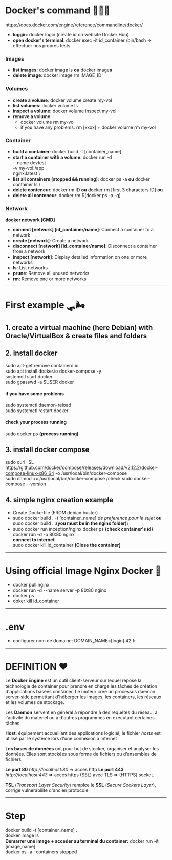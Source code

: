 # Docker's command 👩🏽‍🔧

https://docs.docker.com/engine/reference/commandline/docker/


 - **loggin**: docker login (create id on website Docker Hub)
 - **open  docker's terminal**: docker exec -it id_container /bin/bash => effectuer nos propres tests

 ### Images
 - **list images**: docker imag**e** ls **ou** docker image**s** 
 - **delete image**: docker image rm IMAGE_ID
 ### Volumes 
 - **create a volume**: docker volume create my-vol
 - **list volumes**: docker volume ls
 - **inspect a volume**: docker volume inspect my-vol
 - **remove a volume**:
    - docker volume rm my-vol
    - if you have any problems: rm [xxxx] + docker volume rm my-vol
 ### Container
 - **build a container**: docker build -t [container_name] .
 - **start a container with a volume**: docker run -d \
  --name devtest \
  -v my-vol:/app \
  nginx:latest \
 - **list all containers (stopped && running)**: docker ps -a **ou** docker container ls \
 - **delete conteneur**: docker rm ID **ou** docker rm [first 3 characters ID] **ou**
 - **delete all conteneur**: docker rm $(docker ps -a -q)
 ### Network
  **docker network [CMD]**
  - **connect [network] [id_container/name]**:     Connect a container to a network
  - **create [network]**:      Create a network
  - **disconnect [network] [id_container/name]**:  Disconnect a container from a network
  - **inspect [network]**:     Display detailed information on one or more networks
  - **ls**:          List networks
  - **prune**:       Remove all unused networks
  - **rm**:          Remove one or more networks

---

# First example 🛷🌬

## 1. create a virtual machine (here Debian) with Oracle/VirtualBox & create files and folders
## 2. install docker
sudo apt-get remove containerd.io\
sudo apt install docker.io docker-compose -y\
systemctl start docker\
sudo gpasswd -a $USER docker
#### if you have some problems
sudo systemctl daemon-reload\
sudo systemctl restart docker
#### check your process running
sudo docker ps **(process running)**

## 3. install docker compose
sudo curl -SL https://github.com/docker/compose/releases/download/v2.12.2/docker-compose-linux-x86_64 -o /usr/local/bin/docker-compose\
sudo chmod +x /usr/local/bin/docker-compose
/check
sudo docker-compose --version

## 4. simple nginx creation example  
- Create Dockerfile (FROM debian:buster)
- sudo docker build . -t [container_name] *de preference pour le sujet* **ou** sudo docker build .  :**(you must be in the nginx folder)**\
- sudo docker run inception/nginx
docker ps **(check container's id)**\
docker run -d -p 80:80 nginx\
**connect to internet** \
sudo docker kill id_container  **(Close the container)**


---

# Using official Image Nginx Docker 🎢
- docker pull nginx
- docker run -d --name server -p 80:80 nginx
- docker ps
- doker kill id_container


---

# .env

- configurer nom de domaine: DOMAIN_NAME=[login].42.fr


---

# DEFINITION ❤️

Le **Docker Engine** est un outil client-serveur sur lequel repose la technologie de container pour prendre en charge les tâches de création d'applications basées container. Le moteur crée un processus daemon server-side permettant d'héberger les images, les containers, les réseaux et les volumes de stockage.

Les **Daemon** servent en général à répondre à des requêtes du réseau, à l'activité du matériel ou à d'autres programmes en exécutant certaines tâches.

**Host**: équipement accueillant des applications logiciel, le fichier *hosts* est utilisé par le système lors d'une connexion à Internet

**Les bases de données** ont pour but de stocker, organiser et analyser les données. Elles sont stockées sous forme de fichiers ou d’ensembles de fichiers.

**Le port 80** *http://localhost:80* => acces http
**Le port 443** *http://localhost:443* => acces https (SSL)
avec TLS => (HTTPS) socket.

**TSL** (*Transport Layer Security*) remplce le **SSL** (*Secure Sockets Layer*), corrige vulnerabilite d'ancien protocole


---


# Step

docker build -t [container_name] . \
docker image ls \
**Démarrer une image  + acceder au terminal du container:** docker run -it [image_name]\
docker ps -a : containers stopped